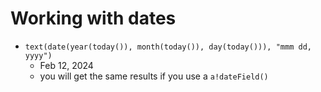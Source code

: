# Working with dates


- `text(date(year(today()), month(today()), day(today())), "mmm dd, yyyy")`
    - Feb 12, 2024
    - you will get the same results if you use a `a!dateField()`